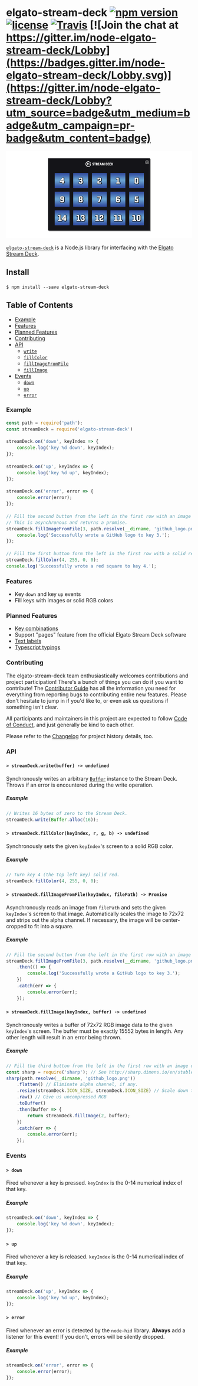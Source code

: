 # elgato-stream-deck [![npm version](https://img.shields.io/npm/v/elgato-stream-deck.svg)](https://npm.im/elgato-stream-deck) [![license](https://img.shields.io/npm/l/elgato-stream-deck.svg)](https://npm.im/elgato-stream-deck) [![Travis](https://travis-ci.org/Lange/node-elgato-stream-deck.svg?branch=master)](https://travis-ci.org/Lange/node-elgato-stream-deck) [![Join the chat at https://gitter.im/node-elgato-stream-deck/Lobby](https://badges.gitter.im/node-elgato-stream-deck/Lobby.svg)](https://gitter.im/node-elgato-stream-deck/Lobby?utm_source=badge&utm_medium=badge&utm_campaign=pr-badge&utm_content=badge)

![alt text](media/streamdeck_ui.png "elgato-stream-deck")

[`elgato-stream-deck`](https://github.com/lange/elgato-stream-deck) is a Node.js library for interfacing
with the [Elgato Stream Deck](https://www.elgato.com/en/gaming/stream-deck).

## Install

`$ npm install --save elgato-stream-deck`

## Table of Contents

* [Example](#example)
* [Features](#features)
* [Planned Features](#planned-features)
* [Contributing](#contributing)
* [API](#api)
  * [`write`](#write)
  * [`fillColor`](#fill-color)
  * [`fillImageFromFile`](#fill-image-from-file)
  * [`fillImage`](#fill-image)
* [Events](#events)
  * [`down`](#down)
  * [`up`](#up)
  * [`error`](#error)

### Example

```javascript
const path = require('path');
const streamDeck = require('elgato-stream-deck')

streamDeck.on('down', keyIndex => {
    console.log('key %d down', keyIndex);
});

streamDeck.on('up', keyIndex => {
    console.log('key %d up', keyIndex);
});

streamDeck.on('error', error => {
    console.error(error);
});

// Fill the second button from the left in the first row with an image of the GitHub logo.
// This is asynchronous and returns a promise.
streamDeck.fillImageFromFile(3, path.resolve(__dirname, 'github_logo.png')).then(() => {
	console.log('Successfully wrote a GitHub logo to key 3.');
});

// Fill the first button form the left in the first row with a solid red color. This is synchronous.
streamDeck.fillColor(4, 255, 0, 0);
console.log('Successfully wrote a red square to key 4.');
```

### Features

* Key `down` and key `up` events
* Fill keys with images or solid RGB colors

### Planned Features

* [Key combinations](https://github.com/Lange/node-elgato-stream-deck/issues/9)
* Support "pages" feature from the official Elgato Stream Deck software
* [Text labels](https://github.com/Lange/node-elgato-stream-deck/issues/6)
* [Typescript typings](https://github.com/Lange/node-elgato-stream-deck/issues/8)

### Contributing

The elgato-stream-deck team enthusiastically welcomes contributions and project participation! There's a bunch of things you can do if you want to contribute! The [Contributor Guide](CONTRIBUTING.md) has all the information you need for everything from reporting bugs to contributing entire new features. Please don't hesitate to jump in if you'd like to, or even ask us questions if something isn't clear.

All participants and maintainers in this project are expected to follow [Code of Conduct](CODE_OF_CONDUCT.md), and just generally be kind to each other.

Please refer to the [Changelog](CHANGELOG.md) for project history details, too.

### API

#### <a name="write"></a> `> streamDeck.write(buffer) -> undefined`

Synchronously writes an arbitrary [`Buffer`](https://nodejs.org/api/buffer.html) instance to the Stream Deck.
Throws if an error is encountered during the write operation.

##### Example

```javascript
// Writes 16 bytes of zero to the Stream Deck.
streamDeck.write(Buffer.alloc(16));
```

#### <a name="fill-color"></a> `> streamDeck.fillColor(keyIndex, r, g, b) -> undefined`

Synchronously sets the given `keyIndex`'s screen to a solid RGB color.

##### Example

```javascript
// Turn key 4 (the top left key) solid red.
streamDeck.fillColor(4, 255, 0, 0);
```

#### <a name="fill-image-from-file"></a> `> streamDeck.fillImageFromFile(keyIndex, filePath) -> Promise`

Asynchronously reads an image from `filePath` and sets the given `keyIndex`'s screen to that image.
Automatically scales the image to 72x72 and strips out the alpha channel.
If necessary, the image will be center-cropped to fit into a square.

##### Example

```javascript
// Fill the second button from the left in the first row with an image of the GitHub logo.
streamDeck.fillImageFromFile(3, path.resolve(__dirname, 'github_logo.png'))
	.then(() => {
		console.log('Successfully wrote a GitHub logo to key 3.');
	})
	.catch(err => {
		console.error(err);
	});
```

#### <a name="fill-image"></a> `> streamDeck.fillImage(keyIndex, buffer) -> undefined`

Synchronously writes a buffer of 72x72 RGB image data to the given `keyIndex`'s screen.
The buffer must be exactly 15552 bytes in length. Any other length will result in an error being thrown.

##### Example

```javascript
// Fill the third button from the left in the first row with an image of the GitHub logo.
const sharp = require('sharp'); // See http://sharp.dimens.io/en/stable/ for full docs on this great library!
sharp(path.resolve(__dirname, 'github_logo.png'))
	.flatten() // Eliminate alpha channel, if any.
	.resize(streamDeck.ICON_SIZE, streamDeck.ICON_SIZE) // Scale down to the right size, cropping if necessary.
	.raw() // Give us uncompressed RGB
	.toBuffer()
	.then(buffer => {
		return streamDeck.fillImage(2, buffer);
	})
	.catch(err => {
		console.error(err);
	});
```

### Events

#### <a name="down"></a> `> down`

Fired whenever a key is pressed. `keyIndex` is the 0-14 numerical index of that key.

##### Example

```javascript
streamDeck.on('down', keyIndex => {
    console.log('key %d down', keyIndex);
});
```

#### <a name="up"></a> `> up`

Fired whenever a key is released. `keyIndex` is the 0-14 numerical index of that key.

##### Example

```javascript
streamDeck.on('up', keyIndex => {
    console.log('key %d up', keyIndex);
});
```

#### <a name="error"></a> `> error`

Fired whenever an error is detected by the `node-hid` library.
**Always** add a listener for this event! If you don't, errors will be silently dropped.

##### Example

```javascript
streamDeck.on('error', error => {
    console.error(error);
});
```
